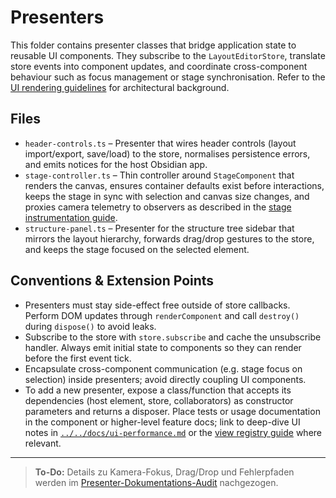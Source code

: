 # Presenters

This folder contains presenter classes that bridge application state to reusable UI components. They subscribe to the `LayoutEditorStore`, translate store events into component updates, and coordinate cross-component behaviour such as focus management or stage synchronisation. Refer to the [UI rendering guidelines](../../docs/ui-performance.md) for architectural background.

## Files

- `header-controls.ts` – Presenter that wires header controls (layout import/export, save/load) to the store, normalises persistence errors, and emits notices for the host Obsidian app.
- `stage-controller.ts` – Thin controller around `StageComponent` that renders the canvas, ensures container defaults exist before interactions, keeps the stage in sync with selection and canvas size changes, and proxies camera telemetry to observers as described in the [stage instrumentation guide](../../docs/stage-instrumentation.md#camera-telemetry).
- `structure-panel.ts` – Presenter for the structure tree sidebar that mirrors the layout hierarchy, forwards drag/drop gestures to the store, and keeps the stage focused on the selected element.

## Conventions & Extension Points

- Presenters must stay side-effect free outside of store callbacks. Perform DOM updates through `renderComponent` and call `destroy()` during `dispose()` to avoid leaks.
- Subscribe to the store with `store.subscribe` and cache the unsubscribe handler. Always emit initial state to components so they can render before the first event tick.
- Encapsulate cross-component communication (e.g. stage focus on selection) inside presenters; avoid directly coupling UI components.
- To add a new presenter, expose a class/function that accepts its dependencies (host element, store, collaborators) as constructor parameters and returns a disposer. Place tests or usage documentation in the component or higher-level feature docs; link to deep-dive UI notes in [`../../docs/ui-performance.md`](../../docs/ui-performance.md) or the [view registry guide](../../docs/view-registry.md) where relevant.

---

> **To-Do:** Details zu Kamera-Fokus, Drag/Drop und Fehlerpfaden werden im [Presenter-Dokumentations-Audit](../../../todo/presenter-doc-audit.md) nachgezogen.
